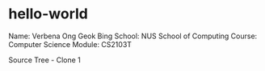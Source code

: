 # hello-world

Name: Verbena Ong Geok Bing
School: NUS School of Computing
Course: Computer Science
Module: CS2103T

Source Tree - Clone 1